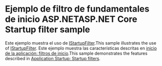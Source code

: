 # <a name="aspnet-core-startup-filter-sample"></a><span data-ttu-id="a6a79-101">Ejemplo de filtro de fundamentales de inicio ASP.NET</span><span class="sxs-lookup"><span data-stu-id="a6a79-101">ASP.NET Core Startup filter sample</span></span>

<span data-ttu-id="a6a79-102">Este ejemplo muestra el uso de [IStartupFilter](https://docs.microsoft.com/dotnet/api/microsoft.aspnetcore.hosting.istartupfilter).</span><span class="sxs-lookup"><span data-stu-id="a6a79-102">This sample illustrates the use of [IStartupFilter](https://docs.microsoft.com/dotnet/api/microsoft.aspnetcore.hosting.istartupfilter).</span></span> <span data-ttu-id="a6a79-103">Este ejemplo muestra las características descritas en [inicio de la aplicación: filtros de inicio](https://docs.microsoft.com/aspnet/core/fundamentals/startup#startup-filters).</span><span class="sxs-lookup"><span data-stu-id="a6a79-103">This sample demonstrates the features described in [Application Startup: Startup filters](https://docs.microsoft.com/aspnet/core/fundamentals/startup#startup-filters).</span></span>
